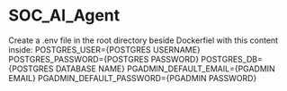# SOC_AI_Agent

Create a .env file in the root directory beside Dockerfiel with this content inside:
    POSTGRES_USER={POSTGRES USERNAME}
    POSTGRES_PASSWORD={POSTGRES PASSWORD}
    POSTGRES_DB={POSTGRES DATABASE NAME}
    PGADMIN_DEFAULT_EMAIL={PGADMIN EMAIL}
    PGADMIN_DEFAULT_PASSWORD={PGADMIN PASSWORD}

